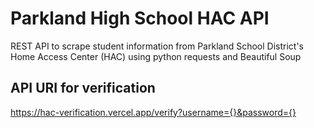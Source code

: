 # Parkland High School HAC API

REST API to scrape student information from Parkland School District's Home Access Center (HAC) using python requests and Beautiful Soup

## API URI for verification
https://hac-verification.vercel.app/verify?username={}&password={}
